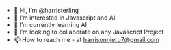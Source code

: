- 👋 Hi, I’m @harristerling
- 👀 I’m interested in Javascript and AI
- 🌱 I’m currently learning AI
- 💞️ I’m looking to collaborate on any Javascript Project
- 📫 How to reach me - at harrisonnjeru7@gmail.com

<!---
harristerling/harristerling is a ✨ special ✨ repository because its `README.md` (this file) appears on your GitHub profile.
You can click the Preview link to take a look at your changes.
--->
